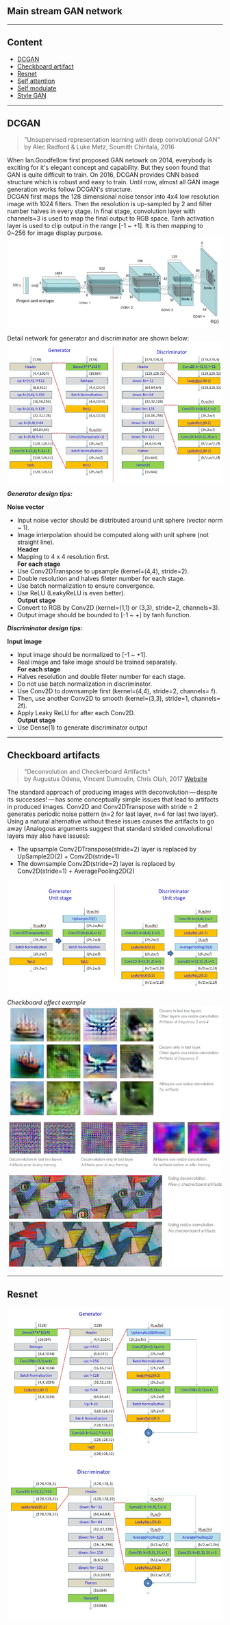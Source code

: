 ## Main stream GAN network ##  
 
----  
## Content
* [DCGAN](https://github.com/RyanWu2233/SAGAN_CelebA/blob/master/Model.md#dcgan)  
* [Checkboard artifact](https://github.com/RyanWu2233/SAGAN_CelebA/blob/master/Model.md#checkboard-artifacts)
* [Resnet]()  
* [Self attention]()  
* [Self modulate]()  
* [Style GAN]()  


----  
## DCGAN
> "Unsupervised representation learning with deep convolutional GAN"  
> by Alec Radford & Luke Metz, Soumith Chintala, 2016  

When Ian.Goodfellow first proposed GAN netowrk on 2014, everybody is exciting for it's elegant concept and capability. 
But they soon found that GAN is quite difficult to train. 
On 2016, DCGAN provides CNN based structure which is robust and easy to train. 
Until now, almost all GAN image generation works follow DCGAN's structure.  
DCGAN first maps the 128 dimensional noise tensor into 4x4 low resolution image with 1024 filters. 
Then the resolution is up-sampled by 2 and filter number halves in every stage. 
In final stage, convolution layer with channels=3 is used to map the final output to RGB space. 
Tanh activation layer is used to clip output in the range [-1 ~ +1].
It is then mapping to 0~256 for image display purpose.
 ![network_DCGAN1](./Images/mdl_dcgan1.jpg)  

Detail network for generator and discriminator are shown below:
 ![network_DCGAN](./Images/mdl_dcgan.jpg)  
 
***Generator design tips:***  

**Noise vector**  
* Input noise vector should be distributed around unit sphere (vector norm ~ 1). 
* Image interpolation should be computed along with unit sphere (not straight line).  
**Header**  
* Mapping to 4 x 4 resolution first.  
**For each stage**  
* Use Conv2DTranspose to upsample (kernel=(4,4), stride=2).  
* Double resolution and halves fileter number for each stage.  
* Use batch normalization to ensure convergence.  
* Use ReLU (LeakyReLU is even better).  
**Output stage**  
* Convert to RGB by Conv2D (kernel=(1,1) or (3,3), stride=2, channels=3).  
* Output image should be bounded to [-1 ~ +] by tanh function.  

***Discriminator design tips:***  

**Input image**  
* Input image should be normalized to [-1 ~ +1].  
* Real image and fake image should be trained separately.  
**For each stage**  
* Halves resolution and double fileter number for each stage.  
* Do not use batch normalization in discriminator. 
* Use Conv2D to downsample first (kernel=(4,4), stride=2, channels= f).  
* Then, use another Conv2D to smooth (kernel=(3,3), stride=1, channels= 2f).  
* Apply Leaky ReLU for after each Conv2D.  
**Output stage**
* Use Dense(1) to generate discriminator output

----  
## Checkboard artifacts  
> "Deconvolution and Checkerboard Artifacts"  
> by Augustus Odena, Vincent Dumoulin, Chris Olah, 2017 [Website](https://distill.pub/2016/deconv-checkerboard/)  

The standard approach of producing images with deconvolution — despite its successes! — has some conceptually simple issues that lead to artifacts in produced images. Conv2D and Conv2DTranspose with stride = 2 generates periodic noise pattern (n=2 for last layer, n=4 for last two layer). Using a natural alternative without these issues causes the artifacts to go away (Analogous arguments suggest that standard strided convolutional layers may also have issues):  
* The upsample Conv2DTranspose(stride=2) layer is replaced by UpSample2D(2) + Conv2D(stride=1)  
* The downsample Conv2D(stride=2) layer is replaced by Conv2D(stride=1) + AveragePooling2D(2)  

 ![Checkboard architecture](./Images/Checkboard_eff3.jpg)  

*Checkboard effect example*  
 ![Checkboard_effect_0](./Images/Checkboard_eff0.jpg)  
 ![Checkboard_effect_1](./Images/Checkboard_eff1.jpg)  
 ![Checkboard_effect_2](./Images/Checkboard_eff2.jpg)  

----
## Resnet  

 ![Resnet_generator](./Images/Resnet_g.jpg)  
 ![Resnet_discriminator](./Images/Resnet_d.jpg)  
 
 
 
 








